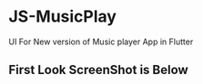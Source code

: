 # JS-MusicPlay

UI For New version of Music player App in Flutter

## First Look ScreenShot is Below


